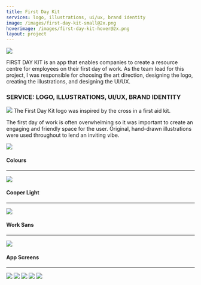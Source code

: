 ```yaml
---
title: First Day Kit
services: logo, illustrations, ui/ux, brand identity
image: /images/first-day-kit-small@2x.png
hoverimage: /images/first-day-kit-hover@2x.png
layout: project
---
```


<img class="img-flex load-hidden" src="{{ site.baseurl }}/images/first-day-kit-ipad.png" />

FIRST DAY KIT is an app that enables companies to create a resource centre for employees on their first day of work. As the team lead for this project, I was responsible for choosing the art direction, designing the logo, creating the illustrations, and designing the UI/UX.

<h3>SERVICE: LOGO, ILLUSTRATIONS, UI/UX, BRAND IDENTITY</h3>

<img class="img-flex load-hidden" src="{{ site.baseurl }}/images/first-day-kit-logo-explain@2x.png"/>
The First Day Kit logo was inspired by the cross in a first aid kit.


The first day of work is often overwhelming so it was important to create an
engaging and friendly space for the user. Original, hand-drawn illustrations
were used throughout to lend an inviting vibe.

<img class="img-flex load-hidden" src="{{ site.baseurl }}/images/first-day-kit-illustration.png" />

<h4>Colours</h4><hr>
<img class="img-flex load-hidden push-2" src="{{ site.baseurl }}/images/first-day-kit-colours@2x.png" />

<div class="grid push-2">
  <div class="unit s-2-3 m-2-3 pad-r">
    <h4>Cooper Light</h4><hr>
    <img class="img-flex load-hidden" src="{{ site.baseurl }}/images/cooper-light.svg" />
  </div>
  <div class="unit s-1-3 m-1-3">
    <h4>Work Sans</h4><hr>
    <img class="img-flex load-hidden" src="{{ site.baseurl }}/images/work-sans.svg" />
  </div>
</div>

<h4>App Screens</h4><hr>
<img class="img-flex load-hidden push" src="{{ site.baseurl }}/images/first-day-kit-home.png" />
<img class="img-flex load-hidden push" src="{{ site.baseurl }}/images/first-day-kit-people.png" />
<img class="img-flex load-hidden push" src="{{ site.baseurl }}/images/first-day-kit-events.png" />
<img class="img-flex load-hidden push" src="{{ site.baseurl }}/images/first-day-kit-map.png" />
<img class="img-flex load-hidden push" src="{{ site.baseurl }}/images/first-day-kit-resources.png" />
